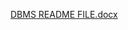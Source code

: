 
[DBMS README FILE.docx](https://github.com/Pradeep137655/CSA0519-DBMS-PROGRAMS/files/9630824/DBMS.README.FILE.docx)
